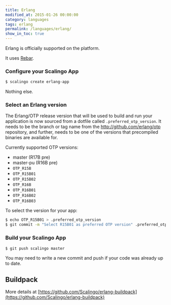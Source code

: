 ```yaml
---
title: Erlang
modified_at: 2015-01-26 00:00:00
category: languages
tags: erlang
permalink: /languages/erlang/
show_in_toc: true
---
```


Erlang is officially supported on the platform.

It uses [Rebar](https://github.com/basho/rebar).

### Configure your Scalingo App

```bash
$ scalingo create erlang-app
```

Nothing else.

### Select an Erlang version

The Erlang/OTP release version that will be used to build and run your application is now sourced from a dotfile called `.preferred_otp_version`. It needs to be the branch or tag name from the http://github.com/erlang/otp repository, and further, needs to be one of the versions that precompiled binaries are available for.

Currently supported OTP versions:

* master (R17B pre)
* master-pu (R16B pre)
* `OTP_R15B`
* `OTP_R15B01`
* `OTP_R15B02`
* `OTP_R16B`
* `OTP_R16B01`
* `OTP_R16B02`
* `OTP_R16B03`

To select the version for your app:

```bash
$ echo OTP_R15B01 > .preferred_otp_version
$ git commit -m "Select R15B01 as preferred OTP version" .preferred_otp_version
```

### Build your Scalingo App

```bash
$ git push scalingo master
```

You may need to write a new commit and push if your code was already up to date.

## Buildpack

More details at [https://github.com/Scalingo/erlang-buildpack](https://github.com/Scalingo/erlang-buildpack)
